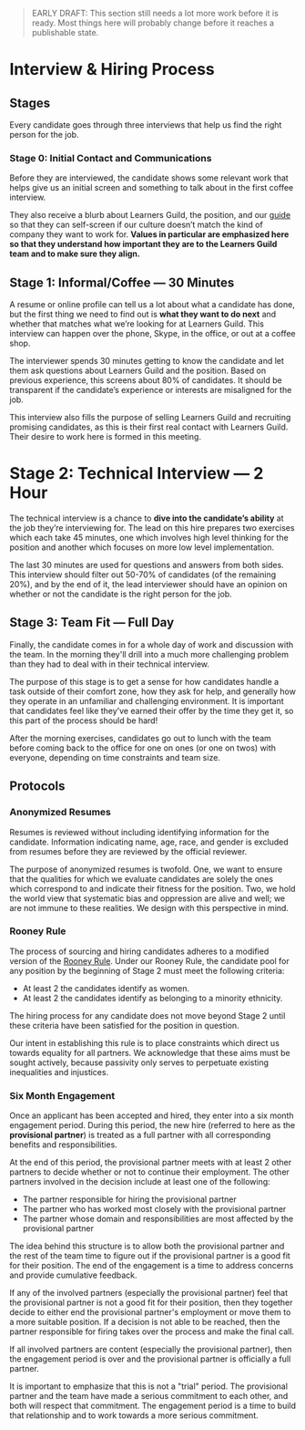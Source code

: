 > EARLY DRAFT: This section still needs a lot more work before it is ready. Most things here will probably change before it reaches a publishable state.

# Interview & Hiring Process

## Stages

Every candidate goes through three interviews that help us find the right person for the job.

### Stage 0: Initial Contact and Communications

Before they are interviewed, the candidate shows some relevant work that helps give us an initial screen and something to talk about in the first coffee interview.

They also receive a blurb about Learners Guild, the position, and our [guide][guide] so that they can self-screen if our culture doesn’t match the kind of company they want to work for. **Values in particular are emphasized here so that they understand how important they are to the Learners Guild team and to make sure they align.**

## Stage 1: Informal/Coffee — 30 Minutes

A resume or online profile can tell us a lot about what a candidate has done, but the first thing we need to find out is **what they want to do next** and whether that matches what we’re looking for at Learners Guild. This interview can happen over the phone, Skype, in the office, or out at a coffee shop.

The interviewer spends 30 minutes getting to know the candidate and let them ask questions about Learners Guild and the position. Based on previous experience, this screens about 80% of candidates. It should be transparent if the candidate’s experience or interests are misaligned for the job.

This interview also fills the purpose of selling Learners Guild and recruiting promising candidates, as this is their first real contact with Learners Guild. Their desire to work here is formed in this meeting.

# Stage 2: Technical Interview — 2 Hour

The technical interview is a chance to **dive into the candidate’s ability** at the job they’re interviewing for. The lead on this hire prepares two exercises which each take 45 minutes, one which involves high level thinking for the position and another which focuses on more low level implementation.

The last 30 minutes are used for questions and answers from both sides. This interview should filter out 50-70% of candidates (of the remaining 20%), and by the end of it, the lead interviewer should have an opinion on whether or not the candidate is the right person for the job.

## Stage 3: Team Fit — Full Day

Finally, the candidate comes in for a whole day of work and discussion with the team. In the morning they'll drill into a much more challenging problem than they had to deal with in their technical interview.

The purpose of this stage is to get a sense for how candidates handle a task outside of their comfort zone, how they ask for help, and generally how they operate in an unfamiliar and challenging environment. It is important that candidates feel like they’ve earned their offer by the time they get it, so this part of the process should be hard!

After the morning exercises, candidates go out to lunch with the team before coming back to the office for one on ones (or one on twos) with everyone, depending on time constraints and team size.

## Protocols

### Anonymized Resumes

Resumes is reviewed without including identifying information for the candidate. Information indicating name, age, race, and gender is excluded from resumes before they are reviewed by the official reviewer.

The purpose of anonymized resumes is twofold. One, we want to ensure that the qualities for which we evaluate candidates are solely the ones which correspond to and indicate their fitness for the position. Two, we hold the world view that systematic bias and oppression are alive and well; we are not immune to these realities. We design with this perspective in mind.

### Rooney Rule

The process of sourcing and hiring candidates adheres to a modified version of the [Rooney Rule](https://en.wikipedia.org/wiki/Rooney_Rule). Under our Rooney Rule, the candidate pool for any position by the beginning of Stage 2 must meet the following criteria:

- At least 2 the candidates identify as women.
- At least 2 the candidates identify as belonging to a minority ethnicity.

The hiring process for any candidate does not move beyond Stage 2 until these criteria have been satisfied for the position in question.

Our intent in establishing this rule is to place constraints which direct us towards equality for all partners. We acknowledge that these aims must be sought actively, because passivity only serves to perpetuate existing inequalities and injustices.

### Six Month Engagement

Once an applicant has been accepted and hired, they enter into a six month engagement period. During this period, the new hire (referred to here as the **provisional partner**) is treated as a full partner with all corresponding benefits and responsibilities.

At the end of this period, the provisional partner meets with at least 2 other partners to decide whether or not to continue their employment. The other partners involved in the decision include at least one of the following:

- The partner responsible for hiring the provisional partner
- The partner who has worked most closely with the provisional partner
- The partner whose domain and responsibilities are most affected by the provisional partner

The idea behind this structure is to allow both the provisional partner and the rest of the team time to figure out if the provisional partner is a good fit for their position. The end of the engagement is a time to address concerns and provide cumulative feedback.

If any of the involved partners (especially the provisional partner) feel that the provisional partner is not a good fit for their position, then they together decide to either end the provisional partner's employment or move them to a more suitable position. If a decision is not able to be reached, then the partner responsible for firing  takes over the process and make the final call.

If all involved partners are content (especially the provisional partner), then the engagement period is over and the provisional partner is officially a full partner.

It is important to emphasize that this is not a "trial" period. The provisional partner and the team have made a serious commitment to each other, and both will respect that commitment. The engagement period is a time to build that relationship and to work towards a more serious commitment.

[guide]: https://github.com/LearnersGuild/guide
